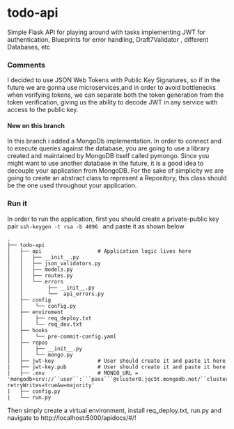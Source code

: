# todo-api
Simple Flask API for playing around with tasks implementing JWT for authentication, Blueprints for error handling, Draft7Validator , different Databases, etc

### Comments
I decided to use JSON Web Tokens with Public Key Signatures, so if in the future we are gonna use microservices,and in order to avoid bottlenecks when verifying tokens, we can separate both the token generation from the token verification, giving us the ability to decode JWT in any service with access to the public key.

#### New on this branch
In this branch i added a MongoDb implementation. In order to connect and to execute queries against the database, you are going to use a library created and maintained by MongoDB itself called pymongo. Since you might want to use another database in the future, it is a good idea to decouple your application from MongoDB. For the sake of simplicity we are going to create an abstract class to represent a Repository, this class should be the one used throughout your application.

### Run it 

In order to run the application, first you should create a private-public key pair ``ssh-keygen -t rsa -b 4096 `` and paste it as shown below

```
.
├── todo-api
│   ├── api                  # Application logic lives here          
│   │   ├── __init__.py
│   │   ├── json_validators.py
│   │   ├── models.py
│   │   ├── routes.py
│   │   └── errors             
│   │        ├── __init__.py 
│   │        └──  api_errors.py
│   ├── config
│   │    └── config.py
│   ├── enviroment
│   │    ├── req_deploy.txt
│   │    └── req_dev.txt
│   ├── hooks
│   │    └── pre-commit-config.yaml
│   ├── repos
│   │    ├── __init__.py
│   │    └── mongo.py
│   ├── jwt-key              # User should create it and paste it here 
|   ├── jwt-key.pub          # User should create it and paste it here
|   ├── .env                 # MONGO_URL = 'mongodb+srv://``user``:```pass```@cluster0.jqc5t.mongodb.net/``cluster``?retryWrites=true&w=majority'
|   ├── config.py                 
|   └── run.py
```

Then simply create a virtual environment, install req_deploy.txt, run.py and navigate to http://localhost:5000/apidocs/#/!
